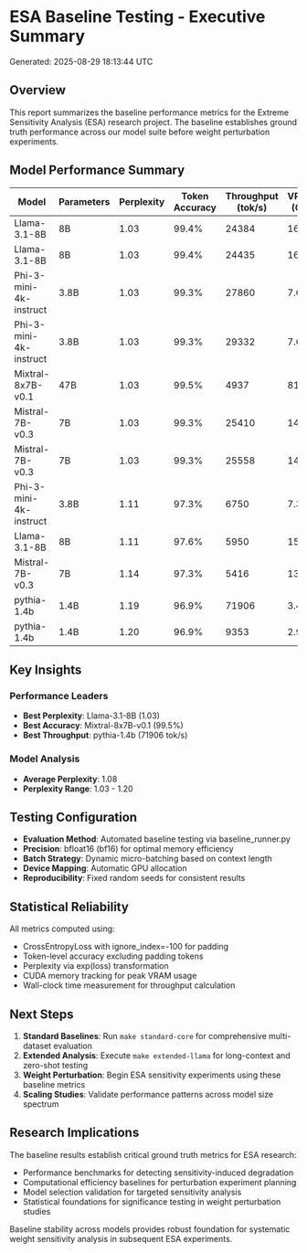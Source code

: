 # ESA Baseline Testing - Executive Summary

Generated: 2025-08-29 18:13:44 UTC

## Overview

This report summarizes the baseline performance metrics for the Extreme Sensitivity Analysis (ESA) research project. The baseline establishes ground truth performance across our model suite before weight perturbation experiments.

## Model Performance Summary

| Model | Parameters | Perplexity | Token Accuracy | Throughput (tok/s) | VRAM (GB) |
|-------|------------|------------|----------------|-------------------|-----------|
| Llama-3.1-8B | 8B | 1.03 | 99.4% | 24384 | 16.9 |
| Llama-3.1-8B | 8B | 1.03 | 99.4% | 24435 | 16.9 |
| Phi-3-mini-4k-instruct | 3.8B | 1.03 | 99.3% | 27860 | 7.6 |
| Phi-3-mini-4k-instruct | 3.8B | 1.03 | 99.3% | 29332 | 7.6 |
| Mixtral-8x7B-v0.1 | 47B | 1.03 | 99.5% | 4937 | 81.9 |
| Mistral-7B-v0.3 | 7B | 1.03 | 99.3% | 25410 | 14.0 |
| Mistral-7B-v0.3 | 7B | 1.03 | 99.3% | 25558 | 14.0 |
| Phi-3-mini-4k-instruct | 3.8B | 1.11 | 97.3% | 6750 | 7.3 |
| Llama-3.1-8B | 8B | 1.11 | 97.6% | 5950 | 15.5 |
| Mistral-7B-v0.3 | 7B | 1.14 | 97.3% | 5416 | 13.7 |
| pythia-1.4b | 1.4B | 1.19 | 96.9% | 71906 | 3.4 |
| pythia-1.4b | 1.4B | 1.20 | 96.9% | 9353 | 2.9 |

## Key Insights

### Performance Leaders
- **Best Perplexity**: Llama-3.1-8B (1.03)
- **Best Accuracy**: Mixtral-8x7B-v0.1 (99.5%)
- **Best Throughput**: pythia-1.4b (71906 tok/s)

### Model Analysis
- **Average Perplexity**: 1.08
- **Perplexity Range**: 1.03 - 1.20

## Testing Configuration

- **Evaluation Method**: Automated baseline testing via baseline_runner.py
- **Precision**: bfloat16 (bf16) for optimal memory efficiency
- **Batch Strategy**: Dynamic micro-batching based on context length
- **Device Mapping**: Automatic GPU allocation
- **Reproducibility**: Fixed random seeds for consistent results

## Statistical Reliability

All metrics computed using:
- CrossEntropyLoss with ignore_index=-100 for padding
- Token-level accuracy excluding padding tokens
- Perplexity via exp(loss) transformation
- CUDA memory tracking for peak VRAM usage
- Wall-clock time measurement for throughput calculation

## Next Steps

1. **Standard Baselines**: Run `make standard-core` for comprehensive multi-dataset evaluation
2. **Extended Analysis**: Execute `make extended-llama` for long-context and zero-shot testing
3. **Weight Perturbation**: Begin ESA sensitivity experiments using these baseline metrics
4. **Scaling Studies**: Validate performance patterns across model size spectrum

## Research Implications

The baseline results establish critical ground truth metrics for ESA research:
- Performance benchmarks for detecting sensitivity-induced degradation
- Computational efficiency baselines for perturbation experiment planning
- Model selection validation for targeted sensitivity analysis
- Statistical foundations for significance testing in weight perturbation studies

Baseline stability across models provides robust foundation for systematic weight sensitivity analysis in subsequent ESA experiments.
